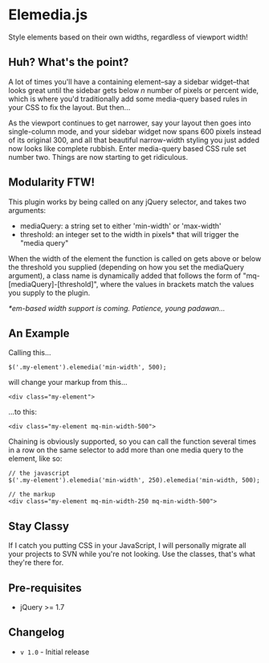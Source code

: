 # Elemedia.js

Style elements based on their own widths, regardless of viewport width!

## Huh? What's the point?

A lot of times you'll have a containing element–say a sidebar widget–that looks great until the sidebar gets below _n_ number of pixels or percent wide, which is where you'd traditionally add some media-query based rules in your CSS to fix the layout. But then...

As the viewport continues to get narrower, say your layout then goes into single-column mode, and your sidebar widget now spans 600 pixels instead of its original 300, and all that beautiful narrow-width styling you just added now looks like complete rubbish. Enter media-query based CSS rule set number two. Things are now starting to get ridiculous.

## Modularity FTW!

This plugin works by being called on any jQuery selector, and takes two arguments:

- mediaQuery: a string set to either 'min-width' or 'max-width'
- threshold: an integer set to the width in pixels* that will trigger the "media query"

When the width of the element the function is called on gets above or below the threshold you supplied (depending on how you set the mediaQuery argument), a class name is dynamically added that follows the form of "mq-[mediaQuery]-[threshold]", where the values in brackets match the values you supply to the plugin.

_*em-based width support is coming. Patience, young padawan..._
## An Example

Calling this...

    $('.my-element').elemedia('min-width', 500);

will change your markup from this...

    <div class="my-element">

...to this:

    <div class="my-element mq-min-width-500">

Chaining is obviously supported, so you can call the function several times in a row on the same selector to add more than one media query to the element, like so:

    // the javascript
    $('.my-element').elemedia('min-width', 250).elemedia('min-width, 500);
    
    // the markup
    <div class="my-element mq-min-width-250 mq-min-width-500">

## Stay Classy

If I catch you putting CSS in your JavaScript, I will personally migrate all your projects to SVN while you're not looking. Use the classes, that's what they're there for.

## Pre-requisites

- jQuery >= 1.7

## Changelog

- ```v 1.0``` - Initial release